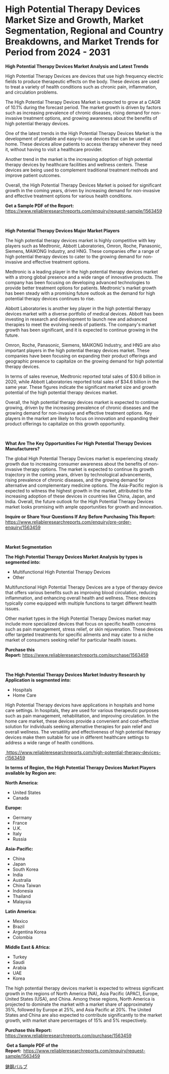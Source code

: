 <p><h1>High Potential Therapy Devices Market Size and Growth, Market Segmentation, Regional and Country Breakdowns, and Market Trends for Period from 2024 -  2031</h1></p><p><strong>High Potential Therapy Devices Market Analysis and Latest Trends</strong></p>
<p><p>High Potential Therapy Devices are devices that use high frequency electric fields to produce therapeutic effects on the body. These devices are used to treat a variety of health conditions such as chronic pain, inflammation, and circulation problems.</p><p>The High Potential Therapy Devices Market is expected to grow at a CAGR of 10.1% during the forecast period. The market growth is driven by factors such as increasing prevalence of chronic diseases, rising demand for non-invasive treatment options, and growing awareness about the benefits of high potential therapy devices.</p><p>One of the latest trends in the High Potential Therapy Devices Market is the development of portable and easy-to-use devices that can be used at home. These devices allow patients to access therapy whenever they need it, without having to visit a healthcare provider.</p><p>Another trend in the market is the increasing adoption of high potential therapy devices by healthcare facilities and wellness centers. These devices are being used to complement traditional treatment methods and improve patient outcomes.</p><p>Overall, the High Potential Therapy Devices Market is poised for significant growth in the coming years, driven by increasing demand for non-invasive and effective treatment options for various health conditions.</p></p>
<p><strong>Get a Sample PDF of the Report:&nbsp;</strong> <a href="https://www.reliableresearchreports.com/enquiry/request-sample/1563459">https://www.reliableresearchreports.com/enquiry/request-sample/1563459</a></p>
<p>&nbsp;</p>
<p><strong>High Potential Therapy Devices Major Market Players</strong></p>
<p><p>The high potential therapy devices market is highly competitive with key players such as Medtronic, Abbott Laboratories, Omron, Roche, Panasonic, Siemens, MAIKONG Industry, and HNG. These companies offer a range of high potential therapy devices to cater to the growing demand for non-invasive and effective treatment options.</p><p>Medtronic is a leading player in the high potential therapy devices market with a strong global presence and a wide range of innovative products. The company has been focusing on developing advanced technologies to provide better treatment options for patients. Medtronic's market growth has been steady with a promising future outlook as the demand for high potential therapy devices continues to rise.</p><p>Abbott Laboratories is another key player in the high potential therapy devices market with a diverse portfolio of medical devices. Abbott has been investing in research and development to launch new and advanced therapies to meet the evolving needs of patients. The company's market growth has been significant, and it is expected to continue growing in the future.</p><p>Omron, Roche, Panasonic, Siemens, MAIKONG Industry, and HNG are also important players in the high potential therapy devices market. These companies have been focusing on expanding their product offerings and geographic presence to capitalize on the growing demand for high potential therapy devices.</p><p>In terms of sales revenue, Medtronic reported total sales of $30.6 billion in 2020, while Abbott Laboratories reported total sales of $34.6 billion in the same year. These figures indicate the significant market size and growth potential of the high potential therapy devices market.</p><p>Overall, the high potential therapy devices market is expected to continue growing, driven by the increasing prevalence of chronic diseases and the growing demand for non-invasive and effective treatment options. Key players in the market are likely to focus on innovation and expanding their product offerings to capitalize on this growth opportunity.</p></p>
<p>&nbsp;</p>
<p><strong>What Are The Key Opportunities For High Potential Therapy Devices Manufacturers?</strong></p>
<p><p>The global High Potential Therapy Devices market is experiencing steady growth due to increasing consumer awareness about the benefits of non-invasive therapy options. The market is expected to continue its growth trajectory in the coming years, driven by technological advancements, rising prevalence of chronic diseases, and the growing demand for alternative and complementary medicine options. The Asia-Pacific region is expected to witness the highest growth in the market, attributed to the increasing adoption of these devices in countries like China, Japan, and India. Overall, the future outlook for the High Potential Therapy Devices market looks promising with ample opportunities for growth and innovation.</p></p>
<p><strong>Inquire or Share Your Questions If Any Before Purchasing This Report:</strong> <a href="https://www.reliableresearchreports.com/enquiry/pre-order-enquiry/1563459">https://www.reliableresearchreports.com/enquiry/pre-order-enquiry/1563459</a></p>
<p>&nbsp;</p>
<p><strong>Market Segmentation</strong></p>
<p><strong>The High Potential Therapy Devices Market Analysis by types is segmented into:</strong></p>
<p><ul><li>Multifunctional High Potential Therapy Devices</li><li>Other</li></ul></p>
<p><p>Multifunctional High Potential Therapy Devices are a type of therapy device that offers various benefits such as improving blood circulation, reducing inflammation, and enhancing overall health and wellness. These devices typically come equipped with multiple functions to target different health issues. </p><p>Other market types in the High Potential Therapy Devices market may include more specialized devices that focus on specific health concerns such as pain management, stress relief, or skin rejuvenation. These devices offer targeted treatments for specific ailments and may cater to a niche market of consumers seeking relief for particular health issues.</p></p>
<p><strong>Purchase this Report:&nbsp;</strong><a href="https://www.reliableresearchreports.com/purchase/1563459">https://www.reliableresearchreports.com/purchase/1563459</a></p>
<p>&nbsp;</p>
<p><strong>The High Potential Therapy Devices Market Industry Research by Application is segmented into:</strong></p>
<p><ul><li>Hospitals</li><li>Home Care</li></ul></p>
<p><p>High Potential Therapy devices have applications in hospitals and home care settings. In hospitals, they are used for various therapeutic purposes such as pain management, rehabilitation, and improving circulation. In the home care market, these devices provide a convenient and cost-effective solution for individuals seeking alternative therapies for pain relief and overall wellness. The versatility and effectiveness of high potential therapy devices make them suitable for use in different healthcare settings to address a wide range of health conditions.</p></p>
<p><a href="https://www.reliableresearchreports.com/high-potential-therapy-devices-r1563459">&nbsp;https://www.reliableresearchreports.com/high-potential-therapy-devices-r1563459</a></p>
<p><strong>In terms of Region, the High Potential Therapy Devices Market Players available by Region are:</strong></p>
<p>
    <p> <strong> North America: </strong>
        <ul>
            <li>United States</li>
            <li>Canada</li>
        </ul>
        </p> 
    <p> <strong> Europe: </strong>
        <ul>
            <li>Germany</li>
            <li>France</li>
            <li>U.K.</li>
            <li>Italy</li>
            <li>Russia</li>
        </ul>
        </p> 
    <p> <strong> Asia-Pacific: </strong>
        <ul>
            <li>China</li>
            <li>Japan</li>
            <li>South Korea</li>
            <li>India</li>
            <li>Australia</li>
            <li>China Taiwan</li>
            <li>Indonesia</li>
            <li>Thailand</li>
            <li>Malaysia</li>
        </ul>
        </p> 
    <p> <strong> Latin America: </strong>
        <ul>
            <li>Mexico</li>
            <li>Brazil</li>
            <li>Argentina Korea</li>
            <li>Colombia</li>
        </ul>
        </p> 
    <p> <strong> Middle East & Africa: </strong>
        <ul>
            <li>Turkey</li>
            <li>Saudi</li>
            <li>Arabia</li>
            <li>UAE</li>
            <li>Korea</li>
        </ul>
    </p>
    </p>
<p><p>The high potential therapy devices market is expected to witness significant growth in the regions of North America (NA), Asia Pacific (APAC), Europe, United States (USA), and China. Among these regions, North America is projected to dominate the market with a market share of approximately 35%, followed by Europe at 25%, and Asia Pacific at 20%. The United States and China are also expected to contribute significantly to the market growth, with market share percentages of 15% and 5% respectively.</p></p>
<p><strong>Purchase this Report: </strong><a href="https://www.reliableresearchreports.com/purchase/1563459">https://www.reliableresearchreports.com/purchase/1563459</a></p>
<p>&nbsp;<strong>Get a Sample PDF of the Report:&nbsp;&nbsp;</strong><a href="https://www.reliableresearchreports.com/enquiry/request-sample/1563459">https://www.reliableresearchreports.com/enquiry/request-sample/1563459</a></p>
<p><strong></strong></p>
<p><p><a href="https://github.com/oqoeusbvpadwjs08/Market-Research-Report-List-2/blob/main/291718751580.md">鋳鋼バルブ</a></p></p>